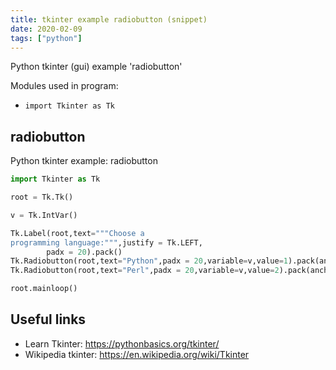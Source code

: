```yaml
---
title: tkinter example radiobutton (snippet)
date: 2020-02-09
tags: ["python"]
---
```

Python tkinter (gui) example 'radiobutton'


Modules used in program: 
* `import Tkinter as Tk`

## radiobutton

Python tkinter example: radiobutton

```python
import Tkinter as Tk

root = Tk.Tk()

v = Tk.IntVar()

Tk.Label(root,text="""Choose a 
programming language:""",justify = Tk.LEFT,
        padx = 20).pack()
Tk.Radiobutton(root,text="Python",padx = 20,variable=v,value=1).pack(anchor=Tk.W)
Tk.Radiobutton(root,text="Perl",padx = 20,variable=v,value=2).pack(anchor=Tk.W)

root.mainloop()


```

## Useful links

- Learn Tkinter: https://pythonbasics.org/tkinter/
- Wikipedia tkinter: https://en.wikipedia.org/wiki/Tkinter
